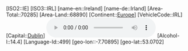 ﻿---
location: [53.0702,-7.70895]
type: Country
tags:
- geo/Country

SpocWebEntityId: 26923
isDeleted: false
confidential: public

---
[ISO2::IE]
[ISO3::IRL]
[name-en::Ireland]
[name-de::Irland]
[Area-Total::70285]
[Area-Land::68890]
[Continent::[Europe](geo/Continent/Europe.md)]
[VehicleCode::IRL]
[Capital::[Dublin](geo/Continent/Europe/Ireland/Dublin.md)]
![Anthem-Ireland](xLarge/National-Anthem/Anthem-Ireland.mp3)
[Alcohol-l::14.4]
[Language-Id::499]
[geo-lon::-7.70895]
[geo-lat::53.0702]

